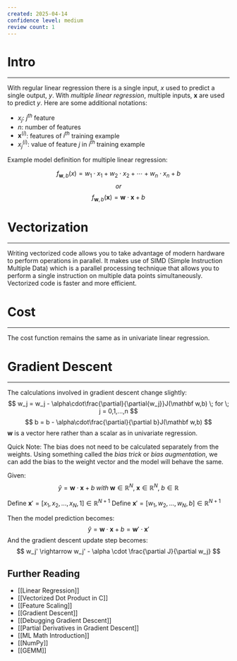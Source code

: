 ```yaml
---
created: 2025-04-14
confidence level: medium
review count: 1
---
```

# Intro
---
With regular linear regression there is a single input, $x$ used to predict a single output, $y$. With _multiple linear regression_, multiple inputs, $\mathbf x$ are used to predict $y$. Here are some additional notations:
+ $x_j$: $j^{th}$ feature
+ $n$: number of features
+ $\mathbf x^{(i)}$: features of $i^{th}$ training example
+ $x_j^{(i)}$: value of feature $j$ in $i^{th}$ training example

Example model definition for multiple linear regression:

$$f_{\mathbf w,b}(x) = w_1 \cdot x_1 + w_2 \cdot x_2 + \cdots + w_n \cdot x_n + b$$
$$or$$
$$f_{\mathbf w,b}(\mathbf x)=\mathbf w \cdot \mathbf x + b$$
# Vectorization
---
Writing vectorized code allows you to take advantage of modern hardware to perform operations in parallel. It makes use of SIMD (Simple Instruction Multiple Data) which is a parallel processing technique that allows you to perform a single instruction on multiple data points simultaneously. Vectorized code is faster and more efficient.

# Cost
---
The cost function remains the same as in univariate linear regression.

# Gradient Descent
---
The calculations involved in gradient descent change slightly:
$$ w_j = w_j - \alpha\cdot\frac{\partial}{\partial{w_j}}J(\mathbf w,b) \; for \; j = 0,1,...,n $$
$$ b = b - \alpha\cdot\frac{\partial}{\partial b}J(\mathbf w,b) $$
$\mathbf w$ is a vector here rather than a scalar as in univariate regression.

Quick Note: The bias does not need to be calculated separately from the weights. Using something called the _bias trick_ or _bias augmentation_, we can add the bias to the weight vector and the model will behave the same.

Given:
$$ \hat y = \mathbf w \cdot \mathbf x + b \; with \; \mathbf w \in \mathbb R^N,\; \mathbf x \in \mathbb R^N,\; b \in \mathbb R $$

Define $\mathbf x' = [x_1, x_2,..., x_N, 1] \in \mathbb R^{N+1}$
Define $\mathbf x' = [w_1, w_2,...,w_N,b] \in \mathbb R^{N+1}$

Then the model prediction becomes:
$$ \hat y = \mathbf w \cdot \mathbf x + b = \mathbf w' \cdot \mathbf x' $$
And the gradient descent update step becomes:
$$ w_j' \rightarrow w_j' - \alpha \cdot \frac{\partial J}{\partial w_j} $$

## Further Reading
- [[Linear Regression]]
- [[Vectorized Dot Product in C]]
- [[Feature Scaling]]
- [[Gradient Descent]]
- [[Debugging Gradient Descent]]
- [[Partial Derivatives in Gradient Descent]]
- [[ML Math Introduction]]
- [[NumPy]]
- [[GEMM]]